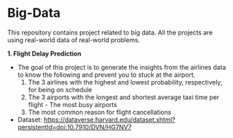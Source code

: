 # Big-Data
This repository contains project related to big data. All the projects are using real-world data of real-world problems. 


**1. Flight Delay Prediction**
- The goal of this project is to generate the insights from the airlines data to know the following and prevent you to stuck at the airport.
    1. The 3 airlines with the highest and lowest probability, respectively, for being on schedule
    2. The 3 airports with the longest and shortest average taxi time per flight - The most busy airports
    3. The most common reason for flight cancellations
- Dataset: https://dataverse.harvard.edu/dataset.xhtml?persistentId=doi:10.7910/DVN/HG7NV7

